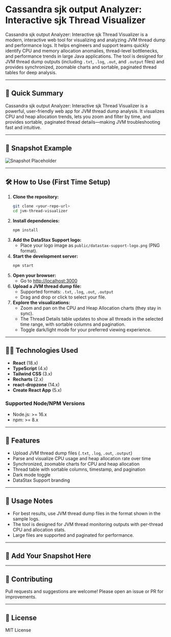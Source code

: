 # Cassandra sjk output Analyzer: Interactive sjk Thread Visualizer

Cassandra sjk output Analyzer: Interactive sjk Thread Visualizer is a modern, interactive web tool for visualizing and analyzing JVM thread dump and performance logs. It helps engineers and support teams quickly identify CPU and memory allocation anomalies, thread-level bottlenecks, and performance trends in large Java applications. The tool is designed for JVM thread dump outputs (including `.txt`, `.log`, `.out`, and `.output` files) and provides synchronized, zoomable charts and sortable, paginated thread tables for deep analysis.

---

## 🚀 **Quick Summary**
Cassandra sjk output Analyzer: Interactive sjk Thread Visualizer is a powerful, user-friendly web app for JVM thread dump analysis. It visualizes CPU and heap allocation trends, lets you zoom and filter by time, and provides sortable, paginated thread details—making JVM troubleshooting fast and intuitive.

---

## 📸 **Snapshot Example**
<!-- Add a screenshot of the tool UI here -->
![Snapshot Placeholder](./docs/snapshot-placeholder.png)

---

## 🛠️ **How to Use (First Time Setup)**
1. **Clone the repository:**
   ```sh
   git clone <your-repo-url>
   cd jvm-thread-visualizer
   ```
2. **Install dependencies:**
   ```sh
   npm install
   ```
3. **Add the DataStax Support logo:**
   - Place your logo image as `public/datastax-support-logo.png` (PNG format).
4. **Start the development server:**
   ```sh
   npm start
   ```
5. **Open your browser:**
   - Go to [http://localhost:3000](http://localhost:3000)
6. **Upload a JVM thread dump file:**
   - Supported formats: `.txt`, `.log`, `.out`, `.output`
   - Drag and drop or click to select your file.
7. **Explore the visualizations:**
   - Zoom and pan on the CPU and Heap Allocation charts (they stay in sync).
   - The Thread Details table updates to show all threads in the selected time range, with sortable columns and pagination.
   - Toggle dark/light mode for your preferred viewing experience.

---

## 🧑‍💻 **Technologies Used**
- **React** (18.x)
- **TypeScript** (4.x)
- **Tailwind CSS** (3.x)
- **Recharts** (2.x)
- **react-dropzone** (14.x)
- **Create React App** (5.x)

### **Supported Node/NPM Versions**
- Node.js: >= 16.x
- npm: >= 8.x

---

## 📂 **Features**
- Upload JVM thread dump files (`.txt`, `.log`, `.out`, `.output`)
- Parse and visualize CPU usage and heap allocation rate over time
- Synchronized, zoomable charts for CPU and heap allocation
- Thread table with sortable columns, timestamp, and pagination
- Dark mode toggle
- DataStax Support branding

---

## 📝 **Usage Notes**
- For best results, use JVM thread dump files in the format shown in the sample logs.
- The tool is designed for JVM thread monitoring outputs with per-thread CPU and allocation stats.
- Large files are supported and paginated for performance.

---

## 📸 **Add Your Snapshot Here**
<!-- Replace the placeholder above with a real screenshot after your first run! -->

---

## 🤝 **Contributing**
Pull requests and suggestions are welcome! Please open an issue or PR for improvements.

---

## 📄 **License**
MIT License 